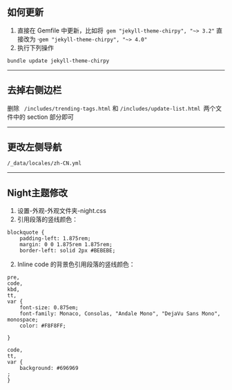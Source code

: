 ## 如何更新

1. 直接在 Gemfile 中更新，比如将` gem "jekyll-theme-chirpy", "~> 3.2"` 直接改为 ·`gem "jekyll-theme-chirpy", "~> 4.0"`
2. 执行下列操作

```
bundle update jekyll-theme-chirpy
```

---

## 去掉右侧边栏

删除 ` /includes/trending-tags.html`  和 `/includes/update-list.html `两个文件中的 section 部分即可

---

## 更改左侧导航

`/_data/locales/zh-CN.yml` 

---

## Night主题修改

1. 设置-外观-外观文件夹-night.css
1. 引用段落的竖线颜色：

```text
blockquote {
    padding-left: 1.875rem;
    margin: 0 0 1.875rem 1.875rem;
    border-left: solid 2px #BEBEBE;
```

2. Inline code 的背景色引用段落的竖线颜色：

```text
pre,
code,
kbd,
tt,
var {
    font-size: 0.875em;
    font-family: Monaco, Consolas, "Andale Mono", "DejaVu Sans Mono", monospace;
    color: #F8F8FF;

}

code,
tt,
var {
    background: #696969
;
}

```
